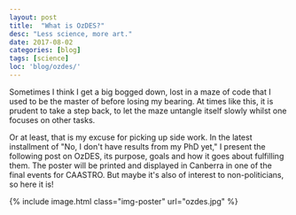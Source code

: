 ```yaml
---
layout: post
title:  "What is OzDES?"
desc: "Less science, more art."
date: 2017-08-02
categories: [blog]
tags: [science]
loc: 'blog/ozdes/'
---
```


Sometimes I think I get a big bogged down, lost in a maze of code
that I used to be the master of before losing my bearing. At times like this,
it is prudent to take a step back, to let the maze untangle itself slowly
whilst one focuses on other tasks.

Or at least, that is my excuse for picking up side work. In the latest installment
of "No, I don't have results from my PhD yet," I present the following post on OzDES, its purpose,
goals and how it goes about fulfilling them. The poster will be printed and displayed
in Canberra in one of the final events for CAASTRO. But maybe it's
also of interest to non-politicians, so here it is!


{% include image.html class="img-poster"  url="ozdes.jpg"  %}
